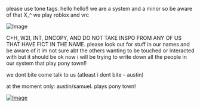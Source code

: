
please use tone tags.
hello hello!! we are a system and a minor so be aware of that X_^ we play roblox and vrc


![Image](https://github.com/user-attachments/assets/e2ea9c65-25f7-4b09-941e-369a2861e90a)


C+H, W2I, INT, DNCOPY, AND DO NOT TAKE INSPO FROM ANY OF US THAT HAVE FICT IN THE NAME.
please look out for stuff in our names and be aware of it im not sure abt the others wanting to be touched or interacted with but it should be ok now i will be trying to write down all the people in our system that play pony town!!

we dont bite come talk to us (atleast i dont bite - austin)

at the moment only: austin/samuel. plays pony town!


[![Image](https://github.com/user-attachments/assets/738ab654-77e9-4ee9-9791-2c83e4938e9d)](https://www.google.com/url?sa=i&url=https%3A%2F%2Fx.com%2Fbedrockcurse%2Fstatus%2F1974923663049916420&psig=AOvVaw1md1BFPkaaICbEbSCt9YzF&ust=1760127411629000&source=images&cd=vfe&opi=89978449&ved=0CBcQjRxqFwoTCMjQ2-z3l5ADFQAAAAAdAAAAABAE)


<!--
**nikobuildbricks/nikobuildbricks** is a ✨ _special_ ✨ repository because its `README.md` (this file) appears on your GitHub profile.

